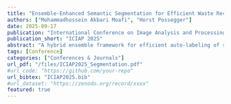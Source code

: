 ```yaml
---
title: "Ensemble-Enhanced Semantic Segmentation for Efficient Waste Recycling"
authors: ["Mohammadhossein Akbari Moafi", "Horst Possegger"]
date: 2025-09-17
publication: "International Conference on Image Analysis and Processing (ICIAP)"
publication_short: "ICIAP 2025"
abstract: "A hybrid ensemble framework for efficient auto-labeling of segmentation datasets using logit fusion and SAM refinement."
tags: [Conference]
categories: ["Conferences & Journals"]
url_pdf: "/files/ICIAP2025_Segmentation.pdf"
#url_code: "https://github.com/your-repo"
url_bibtex: "ICIAP2025.bib"
#url_dataset: "https://zenodo.org/record/xxxx"
featured: true
---
```

